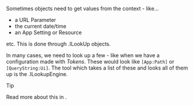 ﻿---
uid: ToSic.Lib.LookUp
---

Sometimes objects need to get values from the context - like...

* a URL Parameter
* the current date/time
* an App Setting or Resource

etc. This is done through [](xref:ToSic.Lib.LookUp).ILookUp objects.

In many cases, we need to look up a few - like when we have a configuration made with _Tokens_.
These would look like `[App:Path]` or `[QueryString:Ui]`.
The tool which takes a list of these and looks all of them up is the [](xref:ToSic.Lib.LookUp).ILookupEngine.

> [!TIP]
> Read more about this in [](xref:Abyss.Parts.LookUp.Index).
